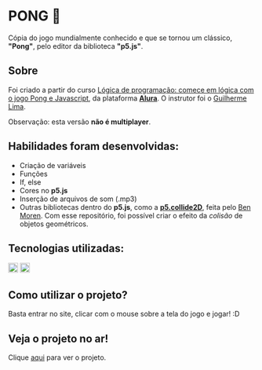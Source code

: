 <h1> PONG 🏓 </h1

Cópia do jogo mundialmente conhecido e que se tornou um clássico, **"Pong"**, pelo editor da biblioteca **"p5.js"**.

## Sobre
Foi criado a partir do curso [Lógica de programação: comece em lógica com o jogo Pong e Javascript](https://cursos.alura.com.br/course/pong-javascript), da plataforma **[Alura](https://www.alura.com.br/)**. O instrutor foi o [Guilherme Lima](https://cursos.alura.com.br/user/guilhermelima).

Observação: esta versão **não é multiplayer**.

## Habilidades foram desenvolvidas:
- Criação de variáveis
- Funções
- If, else
- Cores no **p5.js**
- Inserção de arquivos de som (.mp3)
- Outras bibliotecas dentro do **p5.js**, como a **[p5.collide2D](https://github.com/bmoren/p5.collide2D/)**, feita pelo [Ben Moren](https://github.com/bmoren). Com esse repositório, foi possível criar o efeito da *colisão* de objetos geométricos.

## Tecnologias utilizadas:
<img height="20" src="https://happycoding.io/tutorials/p5js/images/hello-world-3.png"> <img height="20" img src="https://cdn.jsdelivr.net/gh/devicons/devicon/icons/javascript/javascript-original.svg">

## Como utilizar o projeto?
Basta entrar no site, clicar com o mouse sobre a tela do jogo e jogar! :D

## Veja o projeto no ar!
Clique [aqui](https://m-ipt.github.io/Pong/) para ver o projeto.
